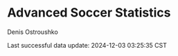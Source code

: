 # Advanced Soccer Statistics
Denis Ostroushko

<!-- gfm -->

Last successful data update: 2024-12-03 03:25:35 CST

